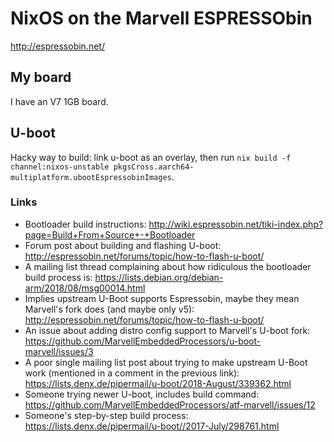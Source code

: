 # NixOS on the Marvell ESPRESSObin
http://espressobin.net/

## My board
I have an V7 1GB board.

## U-boot
Hacky way to build: link u-boot as an overlay, then run `nix build -f channel:nixos-unstable pkgsCross.aarch64-multiplatform.ubootEspressobinImages`.

### Links
- Bootloader build instructions: http://wiki.espressobin.net/tiki-index.php?page=Build+From+Source+-+Bootloader
- Forum post about building and flashing U-boot: http://espressobin.net/forums/topic/how-to-flash-u-boot/
- A mailing list thread complaining about how ridiculous the bootloader build process is: https://lists.debian.org/debian-arm/2018/08/msg00014.html
- Implies upstream U-Boot supports Espressobin, maybe they mean Marvell's fork does (and maybe only v5): http://espressobin.net/forums/topic/how-to-flash-u-boot/
- An issue about adding distro config support to Marvell's U-boot fork: https://github.com/MarvellEmbeddedProcessors/u-boot-marvell/issues/3
- A poor single mailing list post about trying to make upstream U-Boot work (mentioned in a comment in the previous link): https://lists.denx.de/pipermail/u-boot/2018-August/339362.html
- Someone trying newer U-boot, includes build command: https://github.com/MarvellEmbeddedProcessors/atf-marvell/issues/12
- Someone's step-by-step build process: https://lists.denx.de/pipermail/u-boot//2017-July/298761.html
